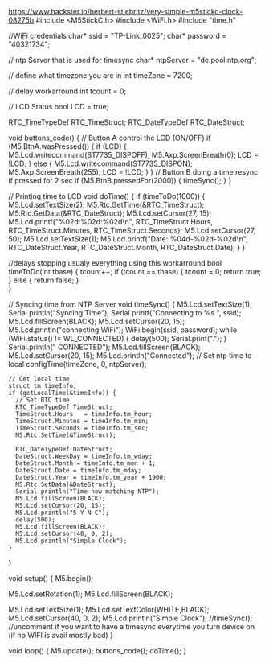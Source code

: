 https://www.hackster.io/herbert-stiebritz/very-simple-m5stickc-clock-08275b
#include <M5StickC.h>
#include <WiFi.h>
#include "time.h"

//WiFi credentials
char* ssid       = "TP-Link_0025";
char* password   = "40321734"; 

// ntp Server that is used for timesync
char* ntpServer =  "de.pool.ntp.org";

// define what timezone you are in
int timeZone = 7200;

// delay workarround
int tcount = 0;

// LCD Status
bool LCD = true;

RTC_TimeTypeDef RTC_TimeStruct;
RTC_DateTypeDef RTC_DateStruct;


void buttons_code() {
  // Button A control the LCD (ON/OFF)
  if (M5.BtnA.wasPressed()) {
    if (LCD) {
      M5.Lcd.writecommand(ST7735_DISPOFF);
      M5.Axp.ScreenBreath(0);
      LCD = !LCD;
    } else {
      M5.Lcd.writecommand(ST7735_DISPON);
      M5.Axp.ScreenBreath(255);
      LCD = !LCD;
    }
  }
  // Button B doing a time resync if pressed for 2 sec
  if (M5.BtnB.pressedFor(2000)) {
    timeSync();
  }
}

// Printing time to LCD
void doTime() {
  if (timeToDo(1000)) {
    M5.Lcd.setTextSize(2);
    M5.Rtc.GetTime(&RTC_TimeStruct);
    M5.Rtc.GetData(&RTC_DateStruct);
    M5.Lcd.setCursor(27, 15);
    M5.Lcd.printf("%02d:%02d:%02d\n", RTC_TimeStruct.Hours, RTC_TimeStruct.Minutes, RTC_TimeStruct.Seconds);
    M5.Lcd.setCursor(27, 50);
    M5.Lcd.setTextSize(1);
    M5.Lcd.printf("Date: %04d-%02d-%02d\n", RTC_DateStruct.Year, RTC_DateStruct.Month, RTC_DateStruct.Date);
  }
}

//delays stopping usualy everything using this workarround
bool timeToDo(int tbase) {
  tcount++;
  if (tcount == tbase) {
    tcount = 0;
    return true;    
  } else {
    return false;
  }  
}

// Syncing time from NTP Server
void timeSync() {
    M5.Lcd.setTextSize(1);
    Serial.println("Syncing Time");
    Serial.printf("Connecting to %s ", ssid);
    M5.Lcd.fillScreen(BLACK);
    M5.Lcd.setCursor(20, 15);
    M5.Lcd.println("connecting WiFi");
    WiFi.begin(ssid, password);
    while (WiFi.status() != WL_CONNECTED) {
      delay(500);
      Serial.print(".");
    }
    Serial.println(" CONNECTED");
    M5.Lcd.fillScreen(BLACK);
    M5.Lcd.setCursor(20, 15);
    M5.Lcd.println("Connected");
    // Set ntp time to local
    configTime(timeZone, 0, ntpServer);

    // Get local time
    struct tm timeInfo;
    if (getLocalTime(&timeInfo)) {
      // Set RTC time
      RTC_TimeTypeDef TimeStruct;
      TimeStruct.Hours   = timeInfo.tm_hour;
      TimeStruct.Minutes = timeInfo.tm_min;
      TimeStruct.Seconds = timeInfo.tm_sec;
      M5.Rtc.SetTime(&TimeStruct);

      RTC_DateTypeDef DateStruct;
      DateStruct.WeekDay = timeInfo.tm_wday;
      DateStruct.Month = timeInfo.tm_mon + 1;
      DateStruct.Date = timeInfo.tm_mday;
      DateStruct.Year = timeInfo.tm_year + 1900;
      M5.Rtc.SetData(&DateStruct);
      Serial.println("Time now matching NTP");
      M5.Lcd.fillScreen(BLACK);
      M5.Lcd.setCursor(20, 15);
      M5.Lcd.println("S Y N C");
      delay(500);
      M5.Lcd.fillScreen(BLACK);
      M5.Lcd.setCursor(40, 0, 2);
      M5.Lcd.println("Simple Clock");
    }
}

void setup() {
  M5.begin();

  M5.Lcd.setRotation(1);
  M5.Lcd.fillScreen(BLACK);

  M5.Lcd.setTextSize(1);
  M5.Lcd.setTextColor(WHITE,BLACK);
  M5.Lcd.setCursor(40, 0, 2);
  M5.Lcd.println("Simple Clock");
  //timeSync(); //uncomment if you want to have a timesync everytime you turn device on (if no WIFI is avail mostly bad)
}

void loop() {
  M5.update();
  buttons_code();
  doTime();
}
